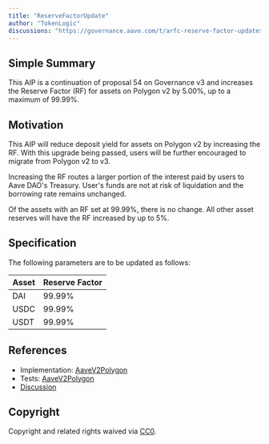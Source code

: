 ```yaml
---
title: "ReserveFactorUpdate"
author: "TokenLogic"
discussions: "https://governance.aave.com/t/arfc-reserve-factor-updates-polygon-aave-v2/13937/23?u=dd0sxx"
---
```


## Simple Summary

This AIP is a continuation of proposal 54 on Governance v3 and increases the Reserve Factor (RF) for assets on Polygon v2 by 5.00%, up to a maximum of 99.99%.

## Motivation

This AIP will reduce deposit yield for assets on Polygon v2 by increasing the RF. With this upgrade being passed, users will be further encouraged to migrate from Polygon v2 to v3.

Increasing the RF routes a larger portion of the interest paid by users to Aave DAO's Treasury. User's funds are not at risk of liquidation and the borrowing rate remains unchanged.

Of the assets with an RF set at 99.99%, there is no change. All other asset reserves will have the RF increased by up to 5%.

## Specification

The following parameters are to be updated as follows:

| Asset | Reserve Factor |
| ----- | -------------- |
| DAI   | 99.99%         |
| USDC  | 99.99%         |
| USDT  | 99.99%         |

## References

- Implementation: [AaveV2Polygon](https://github.com/bgd-labs/aave-proposals-v3/blob/main/src/20240429_AaveV2Polygon_ReserveFactorUpdate/AaveV2Polygon_ReserveFactorUpdate_20240429.sol)
- Tests: [AaveV2Polygon](https://github.com/bgd-labs/aave-proposals-v3/blob/main/src/20240429_AaveV2Polygon_ReserveFactorUpdate/AaveV2Polygon_ReserveFactorUpdate_20240429.t.sol)
- [Discussion](https://governance.aave.com/t/arfc-reserve-factor-updates-polygon-aave-v2/13937/23?u=dd0sxx)

## Copyright

Copyright and related rights waived via [CC0](https://creativecommons.org/publicdomain/zero/1.0/).
